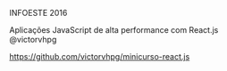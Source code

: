 INFOESTE 2016

Aplicações JavaScript de alta performance com React.js  
@victorvhpg

https://github.com/victorvhpg/minicurso-react.js
